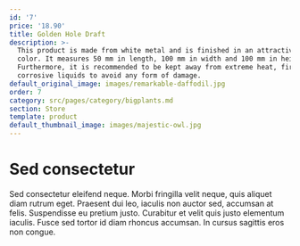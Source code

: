 ```yaml
---
id: '7'
price: '18.90'
title: Golden Hole Draft
description: >-
  This product is made from white metal and is finished in an attractive golden
  color. It measures 50 mm in length, 100 mm in width and 100 mm in height.
  Furthermore, it is recommended to be kept away from extreme heat, fire and
  corrosive liquids to avoid any form of damage.
default_original_image: images/remarkable-daffodil.jpg
order: 7
category: src/pages/category/bigplants.md
section: Store
template: product
default_thumbnail_image: images/majestic-owl.jpg
---
```


# Sed consectetur

Sed consectetur eleifend neque. Morbi fringilla velit neque, quis aliquet diam rutrum eget. Praesent dui leo, iaculis non auctor sed, accumsan at felis. Suspendisse eu pretium justo. Curabitur et velit quis justo elementum iaculis. Fusce sed tortor id diam rhoncus accumsan. In cursus sagittis eros non congue.
